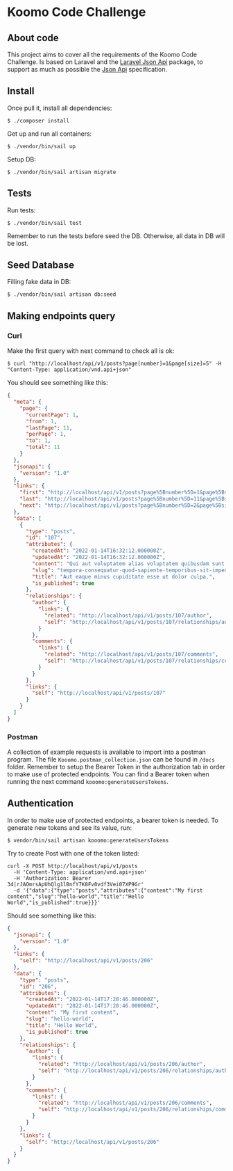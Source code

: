 # Koomo Code Challenge

## About code

This project aims to cover all the requirements of the Koomo Code Challenge.
Is based on Laravel and the [Laravel Json Api](https://laraveljsonapi.io/) package, 
to support as much as possible the [Json Api](https://jsonapi.org/) specification. 

## Install

Once pull it, install all dependencies:
```shell
$ ./composer install
```

Get up and run all containers:
```shell
$ ./vendor/bin/sail up
```

Setup DB:
```shell
$ ./vendor/bin/sail artisan migrate
```

## Tests
Run tests:
```shell
$ ./vendor/bin/sail test
```
Remember to run the tests before seed the DB. Otherwise, all data in DB will be lost.

## Seed Database

Filling fake data in DB:
```shell
$ ./vendor/bin/sail artisan db:seed
```

## Making endpoints query

### Curl
Make the first query with next command to check all is ok:
```shell
$ curl "http://localhost/api/v1/posts?page[number]=1&page[size]=5" -H "Content-Type: application/vnd.api+json"
```
You should see something like this:
```json
{
  "meta": {
    "page": {
      "currentPage": 1,
      "from": 1,
      "lastPage": 11,
      "perPage": 1,
      "to": 1,
      "total": 11
    }
  },
  "jsonapi": {
    "version": "1.0"
  },
  "links": {
    "first": "http://localhost/api/v1/posts?page%5Bnumber%5D=1&page%5Bsize%5D=1",
    "last": "http://localhost/api/v1/posts?page%5Bnumber%5D=11&page%5Bsize%5D=1",
    "next": "http://localhost/api/v1/posts?page%5Bnumber%5D=2&page%5Bsize%5D=1"
  },
  "data": [
    {
      "type": "posts",
      "id": "107",
      "attributes": {
        "createdAt": "2022-01-14T16:32:12.000000Z",
        "updatedAt": "2022-01-14T16:32:12.000000Z",
        "content": "Qui aut voluptatem alias voluptatem quibusdam sunt. Magni laudantium maiores eos voluptatum quas quae. Officiis debitis et architecto dolor odit praesentium.",
        "slug": "tempora-consequatur-quod-sapiente-temporibus-sit-impedit",
        "title": "Aut eaque minus cupiditate esse ut dolor culpa.",
        "is_published": true
      },
      "relationships": {
        "author": {
          "links": {
            "related": "http://localhost/api/v1/posts/107/author",
            "self": "http://localhost/api/v1/posts/107/relationships/author"
          }
        },
        "comments": {
          "links": {
            "related": "http://localhost/api/v1/posts/107/comments",
            "self": "http://localhost/api/v1/posts/107/relationships/comments"
          }
        }
      },
      "links": {
        "self": "http://localhost/api/v1/posts/107"
      }
    }
  ]
}
```
### Postman
A collection of example requests is available to import into a postman program.
The file `Kooomo.postman_collection.json` can be found in `/docs` folder.
Remember to setup the Bearer Token in the authorization tab in order to make use of
protected endpoints. You can find a Bearer token when running the next command `kooomo:generateUsersTokens`.

## Authentication 
In order to make use of protected endpoints, a bearer token is needed.
To generate new tokens and see its value, run:
```shell
$ vendor/bin/sail artisan kooomo:generateUsersTokens
```

Try to create Post with one of the token listed:
```shell
curl -X POST http://localhost/api/v1/posts 
  -H 'Content-Type: application/vnd.api+json' 
  -H 'Authorization: Bearer 34|rJAOmrsApUhQlg1lBnfY7K8Fv0vdf3Vei07XP9Gr' 
  -d '{"data":{"type":"posts","attributes":{"content":"My first content","slug":"hello-world","title":"Hello World","is_published":true}}}'
```

Should see something like this:
```json
{
  "jsonapi": {
    "version": "1.0"
  },
  "links": {
    "self": "http://localhost/api/v1/posts/206"
  },
  "data": {
    "type": "posts",
    "id": "206",
    "attributes": {
      "createdAt": "2022-01-14T17:20:46.000000Z",
      "updatedAt": "2022-01-14T17:20:46.000000Z",
      "content": "My first content",
      "slug": "hello-world",
      "title": "Hello World",
      "is_published": true
    },
    "relationships": {
      "author": {
        "links": {
          "related": "http://localhost/api/v1/posts/206/author",
          "self": "http://localhost/api/v1/posts/206/relationships/author"
        }
      },
      "comments": {
        "links": {
          "related": "http://localhost/api/v1/posts/206/comments",
          "self": "http://localhost/api/v1/posts/206/relationships/comments"
        }
      }
    },
    "links": {
      "self": "http://localhost/api/v1/posts/206"
    }
  }
}
```
